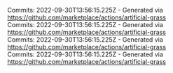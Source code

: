 Commits: 2022-09-30T13:56:15.225Z - Generated via https://github.com/marketplace/actions/artificial-grass
<br>
Commits: 2022-09-30T13:56:15.225Z - Generated via https://github.com/marketplace/actions/artificial-grass
<br>
Commits: 2022-09-30T13:56:15.225Z - Generated via https://github.com/marketplace/actions/artificial-grass
<br>
Commits: 2022-09-30T13:56:15.225Z - Generated via https://github.com/marketplace/actions/artificial-grass
<br>
